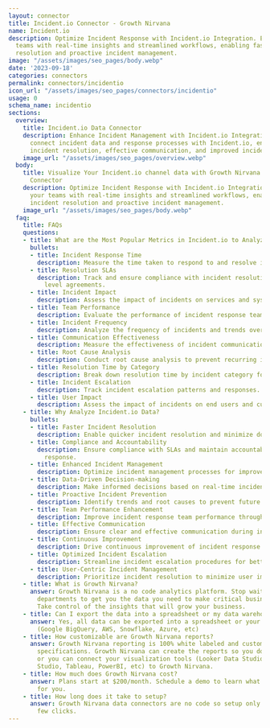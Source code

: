 ```yaml
---
layout: connector
title: Incident.io Connector - Growth Nirvana
name: Incident.io
description: Optimize Incident Response with Incident.io Integration. Empower your
  teams with real-time insights and streamlined workflows, enabling faster incident
  resolution and proactive incident management.
image: "/assets/images/seo_pages/body.webp"
date: '2023-09-18'
categories: connectors
permalink: connectors/incidentio
icon_url: "/assets/images/seo_pages/connectors/incidentio"
usage: 0
schema_name: incidentio
sections:
  overview:
    title: Incident.io Data Connector
    description: Enhance Incident Management with Incident.io Integration. Seamlessly
      connect incident data and response processes with Incident.io, ensuring efficient
      incident resolution, effective communication, and improved incident readiness.
    image_url: "/assets/images/seo_pages/overview.webp"
  body:
    title: Visualize Your Incident.io channel data with Growth Nirvana's Incident.io
      Connector
    description: Optimize Incident Response with Incident.io Integration. Empower
      your teams with real-time insights and streamlined workflows, enabling faster
      incident resolution and proactive incident management.
    image_url: "/assets/images/seo_pages/body.webp"
  faq:
    title: FAQs
    questions:
    - title: What are the Most Popular Metrics in Incident.io to Analyze?
      bullets:
      - title: Incident Response Time
        description: Measure the time taken to respond to and resolve incidents.
      - title: Resolution SLAs
        description: Track and ensure compliance with incident resolution service
          level agreements.
      - title: Incident Impact
        description: Assess the impact of incidents on services and systems.
      - title: Team Performance
        description: Evaluate the performance of incident response teams.
      - title: Incident Frequency
        description: Analyze the frequency of incidents and trends over time.
      - title: Communication Effectiveness
        description: Measure the effectiveness of incident communication and updates.
      - title: Root Cause Analysis
        description: Conduct root cause analysis to prevent recurring incidents.
      - title: Resolution Time by Category
        description: Break down resolution time by incident category for insights.
      - title: Incident Escalation
        description: Track incident escalation patterns and responses.
      - title: User Impact
        description: Assess the impact of incidents on end users and customers.
    - title: Why Analyze Incident.io Data?
      bullets:
      - title: Faster Incident Resolution
        description: Enable quicker incident resolution and minimize downtime.
      - title: Compliance and Accountability
        description: Ensure compliance with SLAs and maintain accountability for incident
          response.
      - title: Enhanced Incident Management
        description: Optimize incident management processes for improved efficiency.
      - title: Data-Driven Decision-making
        description: Make informed decisions based on real-time incident insights.
      - title: Proactive Incident Prevention
        description: Identify trends and root causes to prevent future incidents.
      - title: Team Performance Enhancement
        description: Improve incident response team performance through analysis.
      - title: Effective Communication
        description: Ensure clear and effective communication during incidents.
      - title: Continuous Improvement
        description: Drive continuous improvement of incident response processes.
      - title: Optimized Incident Escalation
        description: Streamline incident escalation procedures for better outcomes.
      - title: User-Centric Incident Management
        description: Prioritize incident resolution to minimize user impact.
    - title: What is Growth Nirvana?
      answer: Growth Nirvana is a no code analytics platform. Stop waiting for other
        departments to get you the data you need to make critical business decisions.
        Take control of the insights that will grow your business.
    - title: Can I export the data into a spreadsheet or my data warehouse?
      answer: Yes, all data can be exported into a spreadsheet or your data warehouse
        (Google BigQuery, AWS, Snowflake, Azure, etc)
    - title: How customizable are Growth Nirvana reports?
      answer: Growth Nirvana reporting is 100% white labeled and customized to your
        specifications. Growth Nirvana can create the reports so you don’t have to
        or you can connect your visualization tools (Looker Data Studio/Google Data
        Studio, Tableau, PowerBI, etc) to Growth Nirvana.
    - title: How much does Growth Nirvana cost?
      answer: Plans start at $200/month. Schedule a demo to learn what plan is best
        for you.
    - title: How long does it take to setup?
      answer: Growth Nirvana data connectors are no code so setup only requires a
        few clicks.
---
```

